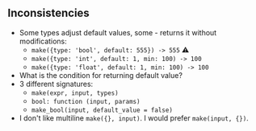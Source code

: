 ## Inconsistencies

- Some types adjust default values, some - returns it without modifications:
    - `make({type: 'bool', default: 555}) -> 555` ⚠️
    - `make({type: 'int', default: 1, min: 100) -> 100`
    - `make({type: 'float', default: 1, min: 100) -> 100`
- What is the condition for returning default value?
- 3 different signatures:
    - `make(expr, input, types)`
    - `bool: function (input, params)`
    - `make_bool(input, default_value = false)`
- I don't like multiline `make({}, input)`. I would prefer `make(input, {})`.
